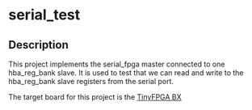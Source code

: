 # serial_test

## Description

This project implements the serial_fpga master connected
to one hba_reg_bank slave.  It is used to test
that we can read and write to the hba_reg_bank slave
registers from the serial port.

The target board for this project is the 
[TinyFPGA BX](https://github.com/tinyfpga/TinyFPGA-BX)




